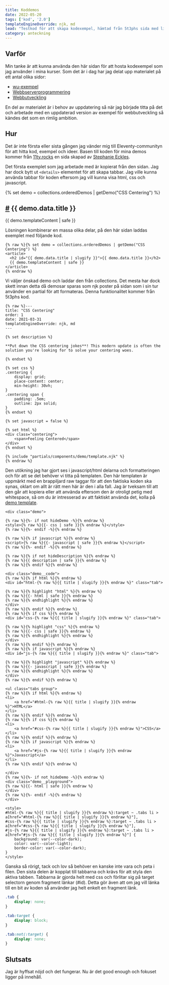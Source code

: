 ```yaml
---
title: Koddemos
date: 2022-05-20
tags: ['kod', '2.0']
templateEngineOverride: njk, md
lead: "Testkod för att skapa kodexempel, hämtad från 5t3phs sida med lite variation för att kunna visa annan kod är css."
category: anteckning
---
```


## Varför

Min tanke är att kunna använda den här sidan för att hosta kodexempel som jag använder i mina kurser. Som det är i dag har jag delat upp materialet på ett antal olika sidor:
* [wu-exempel](https://jensnti.github.io/wu-exempel/)
* [Webbserverprogrammering](https://jens-andreasson.gitbook.io/webbserverprogrammering/)
* [Webbutveckling](https://jensnti.github.io/webbutveckling/)

En del av materialet är i behov av uppdatering så när jag började titta på det och 
arbetade med en uppdaterad version av exempel för webbutveckling så kändes det som
en rimlig ambition. 

## Hur

Det är inte första eller sista gången jag vänder mig till Eleventy-communityn för  att hitta kod, exempel och ideer. Basen till koden för mina demos kommer från [11ty.rocks](https://11ty.rocks/posts/eleventy-templating-static-code-demos/) en sida skapad av [Stephanie Eckles](https://twitter.com/5t3ph).

Det första exemplet som jag arbetade med är kopierat från den sidan. Jag har dock bytt ut ```<details>``` elementet för att skapa tabbar. Jag ville kunna använda tabbar för koden eftersom jag vill kunna visa html, css och javascript.

{% set demo = collections.orderedDemos | getDemo("CSS Centering") %}
<article>
    <h2 id="{{ demo.data.title | slugify }}">
        <a class="header-anchor" href="#{{ demo.data.title | slugify }}">
            <span aria-hidden="true">#</span></a> {{ demo.data.title }}
    </h2>
  {{ demo.templateContent | safe }}
</article>

Lösningen kombinerar en massa olika delar, på den här sidan laddas exemplet med följande kod.

```twig
{% raw %}{% set demo = collections.orderedDemos | getDemo("CSS Centering") %}
<article>
  <h2 id="{{ demo.data.title | slugify }}">{{ demo.data.title }}</h2>
  {{ demo.templateContent | safe }}
</article>
{% endraw %}
```

Vi väljer önskad demo och laddar den från collections. Det mesta har dock skett innan detta då demosar sparas som njk poster på sidan som i sin tur använder en partial för att formateras. Denna funktionalitet kommer från 5t3phs kod.

```twig
{% raw %}---
title: "CSS Centering"
order: 1
date: 2021-03-31
templateEngineOverride: njk, md
---

{% set description %}

**Put down the CSS centering jokes**! This modern update is often the solution you're looking for to solve your centering woes.

{% endset %}

{% set css %}
.centering {
    display: grid;
    place-content: center;
    min-height: 30vh;
}
.centering span {
    padding: .5em;
    outline: 2px solid;
}
{% endset %}

{% set javascript = false %}

{% set html %}
<div class="centering">
    <span>Feeling Centered</span>
</div>
{% endset %}

{% include "partials/components/demo/template.njk" %}
{% endraw %}
```

Den utökning jag har gjort ses i javascript/html delarna och formatteringen och för  att se det behöver vi titta på templaten. Den här templaten är uppmärkt med en brappiljard raw taggar för att den faktiska koden ska synas, oklart om allt är rätt men här är den i alla fall. Jag är tveksam till att den går att kopiera eller att använda eftersom den är otroligt petig med whitespace, så om du är intresserad av att faktiskt använda det, kolla på [demo template](https://github.com/jensnti/jensa.xyz/tree/main/src/_includes/partials/components/demo/template.njk).

```twig
<div class="demo">

{% raw %}{%- if not hideDemo -%}{% endraw %}
<style>{% raw %}{{- css | safe }}{% endraw %}</style>
{% raw %}{%- endif -%}{% endraw %}

{% raw %}{% if javascript %}{% endraw %}
<script>{% raw %}{{- javascript | safe }}{% endraw %}</script>
{% raw %}{%- endif -%}{% endraw %}

{% raw %}{% if not hideDescription %}{% endraw %}
{% raw %}{{ description | safe }}{% endraw %}
{% raw %}{% endif %}{% endraw %}

<div class="demo__code">
{% raw %}{% if html %}{% endraw %}
<div id="html-{% raw %}{{ title | slugify }}{% endraw %}" class="tab">

{% raw %}{% highlight "html" %}{% endraw %}
{% raw %}{{- html | safe }}{% endraw %}
{% raw %}{% endhighlight %}{% endraw %}
</div>
{% raw %}{% endif %}{% endraw %}
{% raw %}{% if css %}{% endraw %}
<div id="css-{% raw %}{{ title | slugify }}{% endraw %}" class="tab">

{% raw %}{% highlight "css" %}{% endraw %}
{% raw %}{{- css | safe }}{% endraw %}
{% raw %}{% endhighlight %}{% endraw %}
</div>
{% raw %}{% endif %}{% endraw %}
{% raw %}{% if javascript %}{% endraw %}
<div id="js-{% raw %}{{ title | slugify }}{% endraw %}" class="tab">

{% raw %}{% highlight "javascript" %}{% endraw %}
{% raw %}{{- javascript | safe }}{% endraw %}
{% raw %}{% endhighlight %}{% endraw %}
</div>
{% raw %}{% endif %}{% endraw %}

<ul class="tabs group">
{% raw %}{% if html %}{% endraw %}
<li>
    <a href="#html-{% raw %}{{ title | slugify }}{% endraw %}">HTML</a>
</li>
{% raw %}{% endif %}{% endraw %}
{% raw %}{% if css %}{% endraw %}
<li>
    <a href="#css-{% raw %}{{ title | slugify }}{% endraw %}">CSS</a>
</li>
{% raw %}{% endif %}{% endraw %}
{% raw %}{% if javascript %}{% endraw %}
<li>
    <a href="#js-{% raw %}{{ title | slugify }}{% endraw %}">Javascript</a>
</li>
{% raw %}{% endif %}{% endraw %}

</div>
{% raw %}{%- if not hideDemo -%}{% endraw %}
<div class="demo__playground">
{% raw %}{{- html | safe }}{% endraw %}
</div>
{% raw %}{%- endif -%}{% endraw %}
</div>

<style>
#html-{% raw %}{{ title | slugify }}{% endraw %}:target ~ .tabs li > a[href="#html-{% raw %}{{ title | slugify }}{% endraw %}"],
#css-{% raw %}{{ title | slugify }}{% endraw %}:target ~ .tabs li > a[href="#css-{% raw %}{{ title | slugify }}{% endraw %}"],
#js-{% raw %}{{ title | slugify }}{% endraw %}:target ~ .tabs li > a[href="#js-{% raw %}{{ title | slugify }}{% endraw %}"] {
    background: var(--color-dark);
    color: var(--color-light);
    border-color: var(--color-dark);
}
</style>
```

Ganska så rörigt, tack och lov så behöver en kanske inte vara och peta i filen. Den sista delen är kopplat till tabbarna och krävs för att styla den aktiva tabben. Tabbarna är gjorda helt med css och förlitar sig på target selectorn genom fragment länkar (#id). Detta gör även att om jag vill länka till en bit av koden så använder jag helt enkelt en fragment länk.

```css
.tab {
    display: none;
}

.tab:target {
    display: block;
}

.tab:not(:target) {
    display: none;
}
```

## Slutsats

Jag är hyffsat nöjd och det fungerar. Nu är det good enough och fokuset ligger på innehåll.